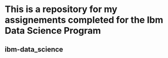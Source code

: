 # This is a repository for my assignements completed for the Ibm Data Science Program 
## ibm-data_science
